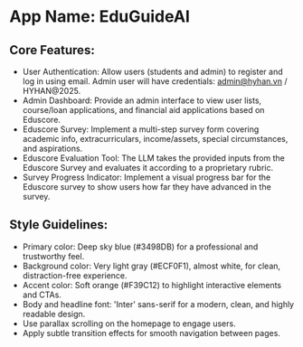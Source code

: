 # **App Name**: EduGuideAI

## Core Features:

- User Authentication: Allow users (students and admin) to register and log in using email. Admin user will have credentials: admin@hyhan.vn / HYHAN@2025.
- Admin Dashboard: Provide an admin interface to view user lists, course/loan applications, and financial aid applications based on Eduscore.
- Eduscore Survey: Implement a multi-step survey form covering academic info, extracurriculars, income/assets, special circumstances, and aspirations.
- Eduscore Evaluation Tool: The LLM takes the provided inputs from the Eduscore Survey and evaluates it according to a proprietary rubric.
- Survey Progress Indicator: Implement a visual progress bar for the Eduscore survey to show users how far they have advanced in the survey.

## Style Guidelines:

- Primary color: Deep sky blue (#3498DB) for a professional and trustworthy feel.
- Background color: Very light gray (#ECF0F1), almost white, for clean, distraction-free experience.
- Accent color: Soft orange (#F39C12) to highlight interactive elements and CTAs.
- Body and headline font: 'Inter' sans-serif for a modern, clean, and highly readable design.
- Use parallax scrolling on the homepage to engage users.
- Apply subtle transition effects for smooth navigation between pages.
